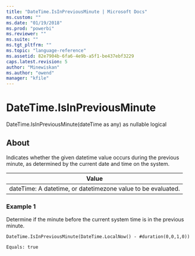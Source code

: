 ```yaml
---
title: "DateTime.IsInPreviousMinute | Microsoft Docs"
ms.custom: ""
ms.date: "01/19/2018"
ms.prod: "powerbi"
ms.reviewer: ""
ms.suite: ""
ms.tgt_pltfrm: ""
ms.topic: "language-reference"
ms.assetid: 82e7904b-6fa6-4e9b-a5f1-be437ebf3229
caps.latest.revision: 5
author: "Minewiskan"
ms.author: "owend"
manager: "kfile"
---
```

# DateTime.IsInPreviousMinute
DateTime.IsInPreviousMinute(dateTime as any) as nullable logical  
  
## About  
Indicates whether the given datetime value occurs during the previous minute, as determined by the current date and time on the system.  
  
|Value|  
|---------|  
|dateTime: A datetime, or datetimezone value to be evaluated.|  
  
### Example 1  
Determine if the minute before the current system time is in the previous minute.  
  
```  
DateTime.IsInPreviousMinute(DateTime.LocalNow() - #duration(0,0,1,0))  
```  
  
```  
Equals: true  
```  
